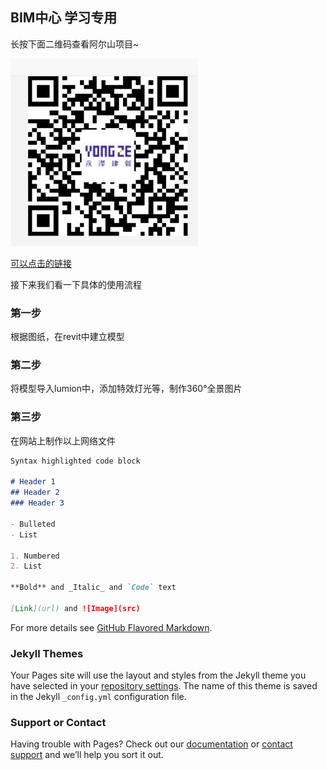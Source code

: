 ## BIM中心 学习专用

长按下面二维码查看阿尔山项目~

<img src="meiti/erweima.jpg" width="300" height="300" />

<a href="meiti/erweima.jpg">可以点击的链接</a>  

接下来我们看一下具体的使用流程
### 第一步

根据图纸，在revit中建立模型

### 第二步

将模型导入lumion中，添加特效灯光等，制作360°全景图片

### 第三步

在网站上制作以上网络文件

```markdown
Syntax highlighted code block

# Header 1
## Header 2
### Header 3

- Bulleted
- List

1. Numbered
2. List

**Bold** and _Italic_ and `Code` text

[Link](url) and ![Image](src)
```

For more details see [GitHub Flavored Markdown](https://guides.github.com/features/mastering-markdown/).

### Jekyll Themes

Your Pages site will use the layout and styles from the Jekyll theme you have selected in your [repository settings](https://github.com/YanQimeng/QMBIM/settings). The name of this theme is saved in the Jekyll `_config.yml` configuration file.

### Support or Contact

Having trouble with Pages? Check out our [documentation](https://help.github.com/categories/github-pages-basics/) or [contact support](https://github.com/contact) and we’ll help you sort it out.
